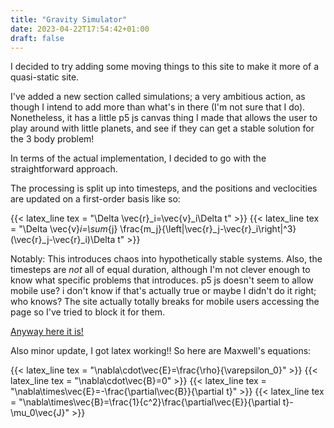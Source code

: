 ```yaml
---
title: "Gravity Simulator"
date: 2023-04-22T17:54:42+01:00
draft: false
---
```


I decided to try adding some moving things to this site to make it more of a quasi-static site.

I've added a new section called simulations; a very ambitious action, as though I intend to add more than what's in there (I'm not sure that I do). Nonetheless, it has a little p5 js canvas thing I made that allows the user to play around with little planets, and see if they can get a stable solution for the 3 body problem!

In terms of the actual implementation, I decided to go with the straightforward approach.

The processing is split up into timesteps, and the positions and veclocities are updated on a first-order basis like so:

{{< latex_line tex = "\Delta \vec{r}_i=\vec{v}_i\Delta t" >}}
{{< latex_line tex = "\Delta \vec{v}_i=\sum_{j} \frac{m_j}{\left|\vec{r}_j-\vec{r}_i\right|^3}(\vec{r}_j-\vec{r}_i)\Delta t" >}}

Notably: This introduces chaos into hypothetically stable systems. Also, the timesteps are _not_ all of equal duration, although I'm not clever enough to know what specific problems that introduces. p5 js doesn't seem to allow mobile use? i don't know if that's actually true or maybe I didn't do it right; who knows? The site actually totally breaks for mobile users accessing the page so I've tried to block it for them.

[Anyway here it is!](/simulators/newtonian_gravity)


Also minor update, I got latex working!! So here are Maxwell's equations:

{{< latex_line tex = "\nabla\cdot\vec{E}=\frac{\rho}{\varepsilon_0}" >}}
{{< latex_line tex = "\nabla\cdot\vec{B}=0" >}}
{{< latex_line tex = "\nabla\times\vec{E}=-\frac{\partial\vec{B}}{\partial t}" >}}
{{< latex_line tex = "\nabla\times\vec{B}=\frac{1}{c^2}\frac{\partial\vec{E}}{\partial t}-\mu_0\vec{J}" >}}
